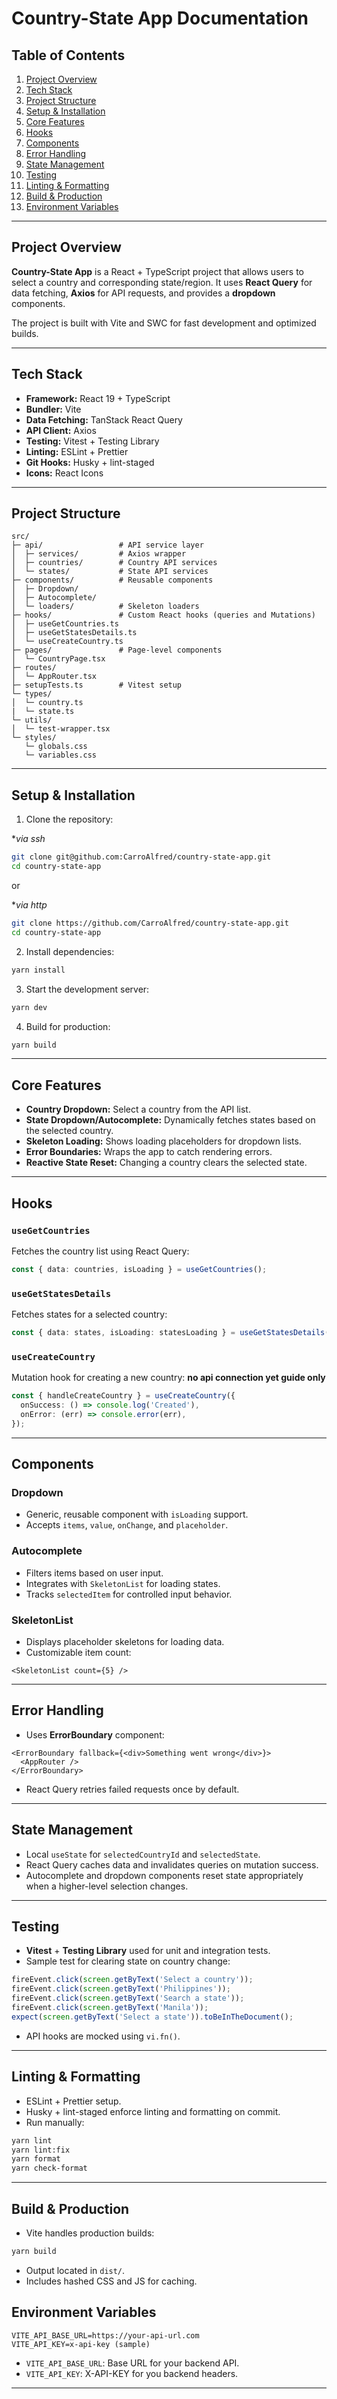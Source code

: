 # Country-State App Documentation

## Table of Contents

1. [Project Overview](#project-overview)
2. [Tech Stack](#tech-stack)
3. [Project Structure](#project-structure)
4. [Setup & Installation](#setup--installation)
5. [Core Features](#core-features)
6. [Hooks](#hooks)
7. [Components](#components)
8. [Error Handling](#error-handling)
9. [State Management](#state-management)
10. [Testing](#testing)
11. [Linting & Formatting](#linting--formatting)
12. [Build & Production](#build--production)
13. [Environment Variables](#environment--variables)

---

## Project Overview

**Country-State App** is a React + TypeScript project that allows users to select a country and corresponding state/region. It uses **React Query** for data fetching, **Axios** for API requests, and provides a **dropdown** components.

The project is built with Vite and SWC for fast development and optimized builds.

---

## Tech Stack

- **Framework:** React 19 + TypeScript
- **Bundler:** Vite
- **Data Fetching:** TanStack React Query
- **API Client:** Axios
- **Testing:** Vitest + Testing Library
- **Linting:** ESLint + Prettier
- **Git Hooks:** Husky + lint-staged
- **Icons:** React Icons

---

## Project Structure

```
src/
├─ api/                 # API service layer
│  ├─ services/         # Axios wrapper
│  ├─ countries/        # Country API services
│  └─ states/           # State API services
├─ components/          # Reusable components
│  ├─ Dropdown/
│  ├─ Autocomplete/
│  └─ loaders/          # Skeleton loaders
├─ hooks/               # Custom React hooks (queries and Mutations)
│  ├─ useGetCountries.ts
│  ├─ useGetStatesDetails.ts
│  └─ useCreateCountry.ts
├─ pages/               # Page-level components
│  └─ CountryPage.tsx
├─ routes/
│  └─ AppRouter.tsx
├─ setupTests.ts        # Vitest setup
└─ types/
│  └─ country.ts
|  └─ state.ts
└─ utils/
│  └─ test-wrapper.tsx
└─ styles/
   └─ globals.css
   └─ variables.css
```

---

## Setup & Installation

1. Clone the repository:

\*_via ssh_

```bash
git clone git@github.com:CarroAlfred/country-state-app.git
cd country-state-app

```

or

\*_via http_

```bash
git clone https://github.com/CarroAlfred/country-state-app.git
cd country-state-app
```

2. Install dependencies:

```bash
yarn install
```

3. Start the development server:

```bash
yarn dev
```

4. Build for production:

```bash
yarn build
```

---

## Core Features

- **Country Dropdown:** Select a country from the API list.
- **State Dropdown/Autocomplete:** Dynamically fetches states based on the selected country.
- **Skeleton Loading:** Shows loading placeholders for dropdown lists.
- **Error Boundaries:** Wraps the app to catch rendering errors.
- **Reactive State Reset:** Changing a country clears the selected state.

---

## Hooks

### `useGetCountries`

Fetches the country list using React Query:

```ts
const { data: countries, isLoading } = useGetCountries();
```

### `useGetStatesDetails`

Fetches states for a selected country:

```ts
const { data: states, isLoading: statesLoading } = useGetStatesDetails({ id: selectedCountryId });
```

### `useCreateCountry`

Mutation hook for creating a new country: **no api connection yet guide only**

```ts
const { handleCreateCountry } = useCreateCountry({
  onSuccess: () => console.log('Created'),
  onError: (err) => console.error(err),
});
```

---

## Components

### Dropdown

- Generic, reusable component with `isLoading` support.
- Accepts `items`, `value`, `onChange`, and `placeholder`.

### Autocomplete

- Filters items based on user input.
- Integrates with `SkeletonList` for loading states.
- Tracks `selectedItem` for controlled input behavior.

### SkeletonList

- Displays placeholder skeletons for loading data.
- Customizable item count:

```tsx
<SkeletonList count={5} />
```

---

## Error Handling

- Uses **ErrorBoundary** component:

```tsx
<ErrorBoundary fallback={<div>Something went wrong</div>}>
  <AppRouter />
</ErrorBoundary>
```

- React Query retries failed requests once by default.

---

## State Management

- Local `useState` for `selectedCountryId` and `selectedState`.
- React Query caches data and invalidates queries on mutation success.
- Autocomplete and dropdown components reset state appropriately when a higher-level selection changes.

---

## Testing

- **Vitest** + **Testing Library** used for unit and integration tests.
- Sample test for clearing state on country change:

```ts
fireEvent.click(screen.getByText('Select a country'));
fireEvent.click(screen.getByText('Philippines'));
fireEvent.click(screen.getByText('Search a state'));
fireEvent.click(screen.getByText('Manila'));
expect(screen.getByText('Select a state')).toBeInTheDocument();
```

- API hooks are mocked using `vi.fn()`.

---

## Linting & Formatting

- ESLint + Prettier setup.
- Husky + lint-staged enforce linting and formatting on commit.
- Run manually:

```bash
yarn lint
yarn lint:fix
yarn format
yarn check-format
```

---

## Build & Production

- Vite handles production builds:

```bash
yarn build
```

- Output located in `dist/`.
- Includes hashed CSS and JS for caching.

## Environment Variables

```env
VITE_API_BASE_URL=https://your-api-url.com
VITE_API_KEY=x-api-key (sample)
```

- `VITE_API_BASE_URL`: Base URL for your backend API.
- `VITE_API_KEY`: X-API-KEY for you backend headers.

---

